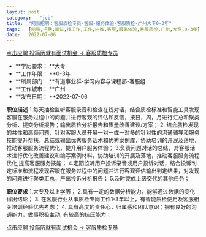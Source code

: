 ```yaml
---
layout:	post
category:	"job"
title:	"网易招聘：客服质检专员-客服-服务体验-客服质检-广州大专0-3年"
tags:	[网易,招聘,面试,找工作,工作,内推,客服,服务体验,客服质检,广州,大专,0-3年]
date:	2022-07-06
---
```


[点击应聘 投简历就有面试机会 -> 客服质检专员](http://mobile.bole.netease.com/bole/boleDetail?id=17846&employeeId=346f03c3cda5f04c&key=all)



- **学历要求： **大专
- **工作年限： **0-3年
- **所属部门： **有道事业群-学习内容与课程部-客服组
- **工作城市： **广州
- **发布日期： **2022-07-06



**职位描述**
1.每天抽检监听客服录音和检查在线对话，结合质检标准和智能工具发现客服在服务过程中的问题并进行客观的评估和反馈，按日，周，月进行汇总和聚类分析，提交分析报告；输出质检分析报告和质量改善建议/方案；
2. 结合质检发现的共性和高频问题，针对客服人员开展一对一或一对多的针对性的沟通辅导和服务技能提升帮扶，总结或输出优秀服务话术和优秀案例库，协助培训的开展及落地，推动客服服务流程优化，提升用户服务体验；
3.负责问题对话的总结，对客服话术进行优化改善建议和编写案例材料，协助培训的开展及落地，推动客服服务流程优化,提高客服服务技能；
4.定期监听用户投诉录音或用户投诉对话，结合投诉判定标准和流程发现客服在服务过程中的问题并进行客观评估输出判定结果，对发现的问题进行聚类汇总，产出投诉分析报告；
5.及时完成上级交代的其他任务；



**职位要求**
1.大专及以上学历；
2.具有一定的数据分析能力，能够通过数据的变化得出结论；
3. 在客服行业从事质检专岗工作1-3年以上，有智能质检使用及客服相关培训经验优先考虑；
4. 具有高度的责任心，归属感和团队意识；拥有良好的沟通能力，做事积极主动, 有较高的抗压能力；



[点击应聘 投简历就有面试机会 -> 客服质检专员](http://mobile.bole.netease.com/bole/boleDetail?id=17846&employeeId=346f03c3cda5f04c&key=all)